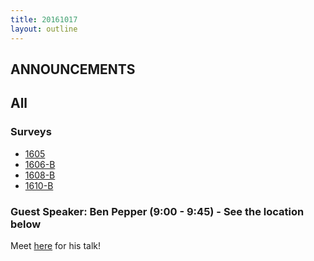 ```yaml
---
title: 20161017
layout: outline
---
```


## ANNOUNCEMENTS

## All

### Surveys

* [1605]()
* [1606-B]()
* [1608-B]()
* [1610-B]()

### Guest Speaker: Ben Pepper (9:00 - 9:45) - See the location below

Meet [here](https://www.google.com/maps/dir//1533+Market+Street,+Denver,+CO+80202/@39.7496161,-104.9996108,19z/data=!4m8!4m7!1m0!1m5!1m1!1s0x876c78c4e72a2309:0xcfbccf9d54a2a1e5!2m2!1d-104.9990636!2d39.7496162) for his talk!
